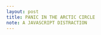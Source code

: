 ```yaml
---
layout: post
title: PANIC IN THE ARCTIC CIRCLE
note: A JAVASCRIPT DISTRACTION
---
```


<script type="text/javascript" src="/panic/panic.js"></script>
<script type="text/javascript">place();</script>

